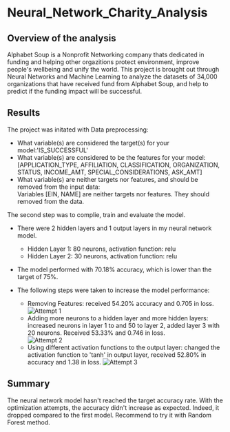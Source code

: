 # Neural_Network_Charity_Analysis  
## Overview of the analysis  
Alphabet Soup is a Nonprofit Networking company thats dedicated in funding and helping other orgazitions protect environment, improve people's wellbeing and unify the world. This project is brought out through Neural Networks and Machine Learning to analyze the datasets of 34,000 organizations that have received fund from Alphabet Soup, and help to predict if the funding impact will be successful. 

## Results  
The project was initated with Data preprocessing: 
* What variable(s) are considered the target(s) for your model:'IS_SUCCESSFUL'
* What variable(s) are considered to be the features for your model:  
  [APPLICATION_TYPE, AFFILIATION, CLASSIFICATION, ORGANIZATION, STATUS, INCOME_AMT, SPECIAL_CONSIDERATIONS, ASK_AMT]                  
* What variable(s) are neither targets nor features, and should be removed from the input data:  
  Variables [EIN, NAME] are neither targets nor features. They should removed from the data.  
  
The second step was to complie, train and evaluate the model. 
* There were 2 hidden layers and 1 output layers in my neural network model.
  * Hidden Layer 1: 80 neurons, activation function: relu  
  * Hidden Layer 2: 30 neurons, activation function: relu  

* The model performed with 70.18% accuracy, which is lower than the target of 75%.  
* The following steps were taken to increase the model performance:  
  * Removing Features: received 54.20% accuracy and 0.705 in loss.
![Attempt 1](https://user-images.githubusercontent.com/93500353/159197980-32e101e8-534d-4a70-a06b-d21c76e998cf.png)  
  * Adding more neurons to a hidden layer and more hidden layers: increased neurons in layer 1 to and 50 to layer 2, added layer 3 with 20 neurons. Received 53.33% and 0.746 in loss.  
![Attempt 2](https://user-images.githubusercontent.com/93500353/159198481-9509fc50-1419-40f8-b951-bd1f1687f749.png)  
  * Using different activation functions to the output layer: changed the activation function to 'tanh' in output layer, received 52.80% in accuracy and 1.38 in loss.
![Attempt 3](https://user-images.githubusercontent.com/93500353/159198650-c194ccbb-49b7-45d5-9f2c-c6526a8702b0.png)  

## Summary  
The neural network model hasn't reached the target accuracy rate. With the optimization attempts, the accuracy didn't increase as expected. Indeed, it dropped compared to the first model. Recommend to try it with Random Forest method. 

